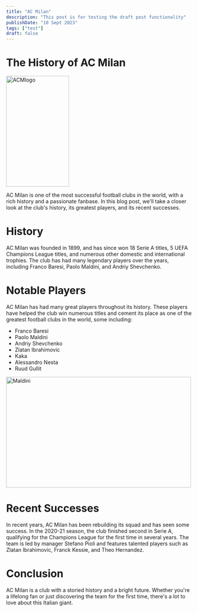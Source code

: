 ```yaml
---
title: "AC Milan"
description: "This post is for testing the draft post functionality"
publishDate: "10 Sept 2023"
tags: ["test"]
draft: false
---
```




# The History of AC Milan

<img src="https://upload.wikimedia.org/wikipedia/commons/thumb/d/d0/Logo_of_AC_Milan.svg/653px-Logo_of_AC_Milan.svg.png" alt="ACMlogo" width="170" height="300"/>

AC Milan is one of the most successful football clubs in the world, with a rich history and a passionate fanbase. In this blog post, we'll take a closer look at the club's history, its greatest players, and its recent successes.

# History

AC Milan was founded in 1899, and has since won 18 Serie A titles, 5 UEFA Champions League titles, and numerous other domestic and international trophies. The club has had many legendary players over the years, including Franco Baresi, Paolo Maldini, and Andriy Shevchenko.

# Notable Players

AC Milan has had many great players throughout its history. These players have helped the club win numerous titles and cement its place as one of the greatest football clubs in the world, some including:
* Franco Baresi
* Paolo Maldini
* Andriy Shevchenko
* Zlatan Ibrahimovic
* Kaka
* Alessandro Nesta
* Ruud Gullit

<img src="https://tmssl.akamaized.net/images/foto/galerie/paolo-maldini-1478613561-6474.jpg?lm=1483606201" alt="Maldini" width="500" height="300"/>

# Recent Successes

In recent years, AC Milan has been rebuilding its squad and has seen some success. In the 2020-21 season, the club finished second in Serie A, qualifying for the Champions League for the first time in several years. The team is led by manager Stefano Pioli and features talented players such as Zlatan Ibrahimovic, Franck Kessie, and Theo Hernandez.

# Conclusion

AC Milan is a club with a storied history and a bright future. Whether you're a lifelong fan or just discovering the team for the first time, there's a lot to love about this Italian giant.